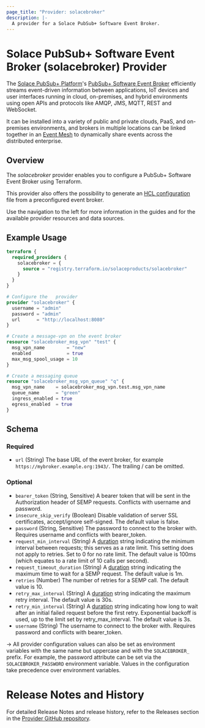 ```yaml
---
page_title: "Provider: solacebroker"
description: |-
  A provider for a Solace PubSub+ Software Event Broker.  
---
```


# Solace PubSub+ Software Event Broker (solacebroker) Provider

The [Solace PubSub+ Platform](https://solace.com/products/platform/)'s [PubSub+ Software Event Broker](https://solace.com/products/event-broker/software/) 
efficiently streams event-driven information between applications, IoT devices and user interfaces running in cloud, on-premises, and hybrid environments 
using open APIs and protocols like AMQP, JMS, MQTT, REST and WebSocket.

It can be installed into a variety of public and private clouds, PaaS, and on-premises environments, 
and brokers in multiple locations can be linked together in an [Event Mesh](https://solace.com/what-is-an-event-mesh/) 
to dynamically share events across the distributed enterprise.

## Overview

The _solacebroker_ provider enables you to configure a PubSub+ Software Event Broker using Terraform.

This provider also offers the possibility to generate an [HCL configuration](https://developer.hashicorp.com/terraform/language) file from a preconfigured event broker.

Use the navigation to the left for more information in the guides and for the available provider resources and data sources.

## Example Usage

```terraform
terraform {
  required_providers {
    solacebroker = {
      source = "registry.terraform.io/solaceproducts/solacebroker"
    }
  }
}

# Configure the   provider
provider "solacebroker" {
  username = "admin"
  password = "admin"
  url      = "http://localhost:8080"
}

# Create a message-vpn on the event broker
resource "solacebroker_msg_vpn" "test" {
  msg_vpn_name        = "new"
  enabled             = true
  max_msg_spool_usage = 10
}

# Create a messaging queue
resource "solacebroker_msg_vpn_queue" "q" {
  msg_vpn_name    = solacebroker_msg_vpn.test.msg_vpn_name
  queue_name      = "green"
  ingress_enabled = true
  egress_enabled  = true
}
```

<!-- schema generated by tfplugindocs -->
## Schema

### Required

- `url` (String) The base URL of the event broker, for example `https://mybroker.example.org:1943/`. The trailing / can be omitted.

### Optional

- `bearer_token` (String, Sensitive) A bearer token that will be sent in the Authorization header of SEMP requests. Conflicts with username and password.
- `insecure_skip_verify` (Boolean) Disable validation of server SSL certificates, accept/ignore self-signed. The default value is false.
- `password` (String, Sensitive) The password to connect to the broker with. Requires username and conflicts with bearer_token.
- `request_min_interval` (String) A [duration](https://pkg.go.dev/maze.io/x/duration#ParseDuration) string indicating the minimum interval between requests; this serves as a rate limit. This setting does not apply to retries. Set to 0 for no rate limit. The default value is 100ms (which equates to a rate limit of 10 calls per second).
- `request_timeout_duration` (String) A [duration](https://pkg.go.dev/maze.io/x/duration#ParseDuration) string indicating the maximum time to wait for a SEMP request.  The default value is 1m.
- `retries` (Number) The number of retries for a SEMP call. The default value is 10.
- `retry_max_interval` (String) A [duration](https://pkg.go.dev/maze.io/x/duration#ParseDuration) string indicating the maximum retry interval. The default value is 30s.
- `retry_min_interval` (String) A [duration](https://pkg.go.dev/maze.io/x/duration#ParseDuration) string indicating how long to wait after an initial failed request before the first retry.  Exponential backoff is used, up to the limit set by retry_max_interval. The default value is 3s.
- `username` (String) The username to connect to the broker with.  Requires password and conflicts with bearer_token.

-> All provider configuration values can also be set as environment variables with the same name but uppercase and with the `SOLACEBROKER_` prefix.
For example, the password attribute can be set via the `SOLACEBROKER_PASSWORD` environment variable.  Values in the configuration take precedence over environment variables.

# Release Notes and History

For detailed Release Notes and release history, refer to the Releases section in the [Provider GitHub repository](https://github.com/SolaceProducts/terraform-provider-solacebroker/releases).

